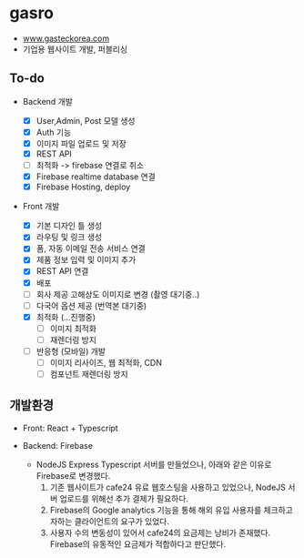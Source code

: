 # gasro

- www.gasteckorea.com
- 기업용 웹사이트 개발, 퍼블리싱

## To-do

- Backend 개발

  - [x] User,Admin, Post 모델 생성
  - [x] Auth 기능
  - [x] 이미지 파일 업로드 및 저장
  - [x] REST API
  - [ ] 최적화 -> firebase 연결로 취소
  - [x] Firebase realtime database 연결
  - [x] Firebase Hosting, deploy

- Front 개발
  - [x] 기본 디자인 틀 생성
  - [x] 라우팅 및 링크 생성
  - [x] 폼, 자동 이메일 전송 서비스 연결
  - [x] 제품 정보 입력 및 이미지 추가
  - [x] REST API 연결
  - [x] 배포
  - [ ] 회사 제공 고해상도 이미지로 변경 (촬영 대기중..)
  - [ ] 다국어 옵션 제공 (번역본 대기중)
  - [x] 최적화 (...진행중)
    - [ ] 이미지 최적화
    - [ ] 재렌더링 방지
  - [ ] 반응형 (모바일) 개발
    - [ ] 이미지 리사이즈, 웹 최적화, CDN
    - [ ] 컴포넌트 재렌더링 방지

## 개발환경

- Front: React + Typescript

- Backend: Firebase
  - NodeJS Express Typescript 서버를 만들었으나, 아래와 같은 이유로 Firebase로 변경했다.
    1. 기존 웹사이트가 cafe24 유료 웹호스팅을 사용하고 있었으나, NodeJS 서버 업로드를 위해선 추가 결제가 필요하다.
    2. Firebase의 Google analytics 기능을 통해 해외 유입 사용자를 체크하고자하는 클라이언트의 요구가 있었다.
    3. 사용자 수의 변동성이 있어서 cafe24의 요금제는 낭비가 존재했다. Firebase의 유동적인 요금제가 적합하다고 판단했다.
